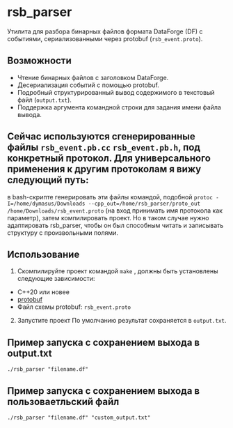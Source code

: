 # rsb_parser

Утилита для разбора бинарных файлов формата DataForge (DF) с событиями, сериализованными через protobuf (`rsb_event.proto`).

## Возможности

- Чтение бинарных файлов с заголовком DataForge.
- Десериализация событий с помощью protobuf.
- Подробный структурированный вывод содержимого в текстовый файл (`output.txt`).
- Поддержка аргумента командной строки для задания имени файла вывода.

## Сейчас используются сгенерированные файлы `rsb_event.pb.cc` `rsb_event.pb.h`, под конкретный протокол. Для универсального применения к другим протоколам я вижу следующий путь:
в bash-скрипте генерировать эти файлы командой, подобной ```protoc -I=/home/dymasus/Downloads --cpp_out=/home/rsb_parser/proto_out /home/Downloads/rsb_event.proto``` (на вход принимать имя протокола как параметр), затем компилировать проект. Но в таком случае нужно адаптировать rsb_parser, чтобы он был способным читать и записывать структуру с произвольными полями.

## Использование

1. Скомпилируйте проект командой ```make``` , должны быть установлены следующие зависимости:

- C++20 или новее
- [protobuf](https://github.com/protocolbuffers/protobuf)
- Файл схемы protobuf: `rsb_event.proto`

2. Запустите проект
По умолчанию результат сохраняется в `output.txt`.
## Пример запуска с сохранением выхода в output.txt

```
./rsb_parser "filename.df"
```
## Пример запуска с сохранением выхода в пользоваетльский файл
```
./rsb_parser "filename.df" "custom_output.txt"
```

